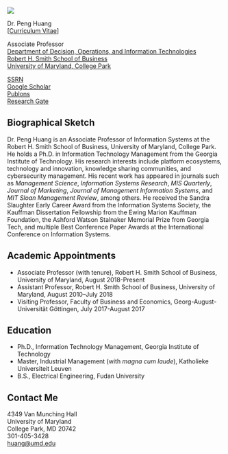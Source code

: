 ![](https://huangpen77.github.io/uploads/2022/01/Huang_Peng-01Oct19-024-200x300.jpg)

Dr. Peng Huang  
\[[Curriculum Vitae](https://huangpen77.github.io/uploads/2022/02/cv.pdf)\]

Associate Professor  
[Department of Decision, Operations, and Information Technologies](https://www.rhsmith.umd.edu/faculty-research/academic-departments/decision-operations-information-technologies)  
[Robert H. Smith School of Business](https://www.rhsmith.umd.edu/)  
[University of Maryland, College Park](https://umd.edu)

[SSRN](http://papers.ssrn.com/sol3/cf_dev/AbsByAuth.cfm?per_id=890498)  
[Google Scholar](http://scholar.google.com/citations?user=Ntu1BwgAAAAJ)  
[Publons](https://publons.com/researcher/2021674/peng-huang)  
[Research Gate](https://www.researchgate.net/profile/Peng_Huang4)

## Biographical Sketch

Dr. Peng Huang is an Associate Professor of Information Systems at the Robert H. Smith School of Business, University of Maryland, College Park. He holds a Ph.D. in Information Technology Management from the Georgia Institute of Technology. His research interests include platform ecosystems, technology and innovation, knowledge sharing communities, and cybersecurity management. His recent work has appeared in journals such as *Management Science*, *Information Systems Research*, *MIS Quarterly*, *Journal of Marketing*, *Journal of Management Information Systems*, and *MIT Sloan Management Review*, among others. He received the Sandra Slaughter Early Career Award from the Information Systems Society, the Kauffman Dissertation Fellowship from the Ewing Marion Kauffman Foundation, the Ashford Watson Stalnaker Memorial Prize from Georgia Tech, and multiple Best Conference Paper Awards at the International Conference on Information Systems.

## Academic Appointments

- Associate Professor (with tenure), Robert H. Smith School of Business, University of Maryland, August 2018-Present  
- Assistant Professor, Robert H. Smith School of Business, University of Maryland, August 2010–July 2018  
- Visiting Professor, Faculty of Business and Economics, Georg-August-Universität Göttingen, July 2017-August 2017

## Education

- Ph.D., Information Technology Management, Georgia Institute of Technology  
- Master, Industrial Management (with *magna cum laude*), Katholieke Universiteit Leuven  
- B.S., Electrical Engineering, Fudan University

## Contact Me

 4349 Van Munching Hall  
 University of Maryland  
 College Park, MD 20742  
 301-405-3428  
 <huang@umd.edu>
